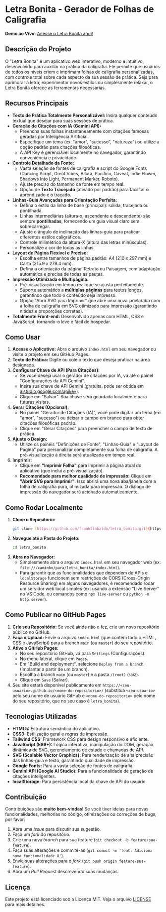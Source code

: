# Letra Bonita - Gerador de Folhas de Caligrafia



**Demo ao Vivo:** [Acesse o Letra Bonita aqui!](https://franklinbaldo.github.io/letra_bonita/)

## Descrição do Projeto

O "Letra Bonita" é um aplicativo web interativo, moderno e intuitivo, desenvolvido para auxiliar na prática da caligrafia. Ele permite que usuários de todos os níveis criem e imprimam folhas de caligrafia personalizadas, com controle total sobre cada aspecto da sua sessão de prática. Seja para aprimorar a letra, experimentar novos estilos ou simplesmente relaxar, o Letra Bonita oferece as ferramentas necessárias.

## Recursos Principais

* **Texto de Prática Totalmente Personalizável:** Insira qualquer conteúdo textual que desejar para suas sessões de prática.
* **Geração de Citações com IA (Gemini API):**
    * Preencha suas folhas instantaneamente com citações famosas geradas por Inteligência Artificial.
    * Especifique um tema (ex: "amor", "sucesso", "natureza") ou utilize a opção padrão para citações filosóficas.
    * A API Key é gerenciável localmente no navegador, garantindo conveniência e privacidade.
* **Controle Detalhado da Fonte:**
    * Vasta seleção de fontes de caligrafia e script do Google Fonts (Dancing Script, Great Vibes, Allura, Pacifico, Caveat, Indie Flower, Shadows Into Light, Permanent Marker, Roboto).
    * Ajuste preciso do tamanho da fonte em tempo real.
    * Opção de **Texto Tracejado** (ativado por padrão) para facilitar o aprendizado e o traçado.
* **Linhas-Guia Avançadas para Orientação Perfeita:**
    * Defina o estilo da linha de base (principal): sólida, tracejada ou pontilhada.
    * Linhas intermediárias (altura-x, ascendente e descendente) são sempre **pontilhadas**, fornecendo um guia visual claro sem sobrecarregar.
    * Ajuste o ângulo de inclinação das linhas-guia para praticar diferentes estilos caligráficos.
    * Controle milimétrico da altura-X (altura das letras minúsculas).
    * Personalize a cor de todas as linhas.
* **Layout de Página Flexível e Preciso:**
    * Escolha entre tamanhos de página padrão: A4 (210 x 297 mm) e Carta (215.9 x 279.4 mm).
    * Defina a orientação da página: Retrato ou Paisagem, com adaptação automática e precisa de todas as pautas.
* **Impressão Otimizada e Multipágina:**
    * Pré-visualização em tempo real que se ajusta perfeitamente.
    * Suporte automático a **múltiplas páginas** para textos longos, garantindo que todo o conteúdo seja impresso.
    * Opção "Abrir SVG para Imprimir" que abre uma nova janela/aba com a folha de caligrafia em SVG otimizado para impressão (garantindo nitidez e proporções corretas).
* **Totalmente Front-end:** Desenvolvido apenas com HTML, CSS e JavaScript, tornando-o leve e fácil de hospedar.

## Como Usar

1.  **Acesse o Aplicativo:** Abra o arquivo `index.html` em seu navegador ou visite o projeto em seu GitHub Pages.
2.  **Texto de Prática:** Digite ou cole o texto que deseja praticar na área designada.
3.  **Configurar Chave de API (Para Citações):**
    * Se você deseja usar o gerador de citações por IA, vá até o painel "Configurações da API Gemini".
    * Insira sua chave de API Gemini (gratuita, pode ser obtida em [aistudio.google.com/apikey](https://aistudio.google.com/apikey)).
    * Clique em "Salvar". Sua chave será guardada localmente para futuras visitas.
4.  **Gerar Citações (Opcional):**
    * No painel "Gerador de Citações (IA)", você pode digitar um tema (ex: "amor", "sucesso") ou deixar o campo em branco para obter citações filosóficas padrão.
    * Clique em "Gerar Citações" para preencher o campo de texto de prática.
5.  **Ajuste o Design:**
    * Utilize os painéis "Definições de Fonte", "Linhas-Guia" e "Layout de Página" para personalizar completamente sua folha de caligrafia. A pré-visualização à direita será atualizada em tempo real.
6.  **Imprimir:**
    * Clique em **"Imprimir Folha"** para imprimir a página atual do aplicativo (que inclui a pré-visualização).
    * **Recomendado para melhor qualidade de impressão:** Clique em **"Abrir SVG para Imprimir"**. Isso abrirá uma nova aba/janela com a folha de caligrafia pura, otimizada para impressão. O diálogo de impressão do navegador será acionado automaticamente.

## Como Rodar Localmente

1.  **Clone o Repositório:**
    ```bash
    git clone [https://github.com/franklinbaldo/letra_bonita.git](https://github.com/franklinbaldo/letra_bonita.git)
    ```
2.  **Navegue até a Pasta do Projeto:**
    ```bash
    cd letra_bonita
    ```
3.  **Abra no Navegador:**
    * Simplesmente abra o arquivo `index.html` em seu navegador web (ex: `file:///caminho/para/letra_bonita/index.html`).
    * Para garantir que as funcionalidades que dependem de APIs e `localStorage` funcionem sem restrições de CORS (Cross-Origin Resource Sharing) em alguns navegadores, é recomendado rodar um servidor web local simples (ex: usando a extensão "Live Server" no VS Code, ou comandos como `npx live-server` ou `python -m http.server`).

## Como Publicar no GitHub Pages

1.  **Crie seu Repositório:** Se você ainda não o fez, crie um novo repositório público no GitHub.
2.  **Faça o Upload:** Envie o arquivo `index.html` (que contém todo o HTML, CSS e JavaScript) para a branch `main` (ou `master`) do seu repositório.
3.  **Ative o GitHub Pages:**
    * No seu repositório GitHub, vá para `Settings` (Configurações).
    * No menu lateral, clique em `Pages`.
    * Em "Build and deployment", selecione `Deploy from a branch` (Implantar a partir de um branch).
    * Escolha a branch `main` (ou `master`) e a pasta `/(root)` (raiz).
    * Clique em `Save` (Salvar).
4.  Seu site estará disponível publicamente em `https://<seu-usuario>.github.io/<nome-do-repositorio>/` (substitua `<seu-usuario>` pelo seu nome de usuário GitHub e `<nome-do-repositorio>` pelo nome do seu repositório, que no seu caso é `letra_bonita`).

## Tecnologias Utilizadas

* **HTML5:** Estrutura semântica do aplicativo.
* **CSS3:** Estilização geral e regras de impressão.
* **Tailwind CSS:** Framework CSS para design responsivo e eficiente.
* **JavaScript (ES6+):** Lógica interativa, manipulação do DOM, geração dinâmica de SVG, gerenciamento de estado e chamadas de API.
* **SVG (Scalable Vector Graphics):** Para renderização de alta precisão das linhas-guia e texto, garantindo qualidade de impressão.
* **Google Fonts:** Para a vasta seleção de fontes de caligrafia.
* **Gemini API (Google AI Studio):** Para a funcionalidade de geração de citações inteligentes.
* **localStorage:** Para persistência local da chave de API do usuário.

## Contribuição

Contribuições são **muito bem-vindas**! Se você tiver ideias para novas funcionalidades, melhorias no código, otimizações ou correções de bugs, por favor:

1.  Abra uma *issue* para discutir sua sugestão.
2.  Faça um *fork* do repositório.
3.  Crie uma nova *branch* para sua feature (`git checkout -b feature/sua-feature`).
4.  Faça suas alterações e commite-as (`git commit -m 'feat: Adiciona nova funcionalidade X'`).
5.  Envie suas alterações para o *fork* (`git push origin feature/sua-feature`).
6.  Abra um *Pull Request* descrevendo suas mudanças.

## Licença

Este projeto está licenciado sob a Licença MIT. Veja o arquivo [LICENSE](LICENSE) para mais detalhes.
